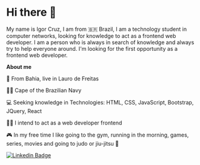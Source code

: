 # Hi there 👋

My name is Igor Cruz, I am from 🇧🇷 Brazil,  I am a technology student in computer networks, looking for knowledge to act as a frontend web developer.
I am a person who is always in search of knowledge and always try to help everyone around.
I'm looking for the first opportunity as a frontend web developer.

**About me**

📍 From Bahia, live in Lauro de Freitas

👮‍♂️ Cape of the Brazilian Navy

💻 Seeking knowledge in Technologies: HTML, CSS, JavaScript, Bootstrap, JQuery, React

👨‍💻 I intend to act as a web developer frontend

🎮 In my free time I like going to the gym, running in the morning, games, series, movies and going to judo or jiu-jitsu 🥋


[![Linkedin Badge](https://img.shields.io/badge/-LinkedIn-blue?style=flat-square&logo=Linkedin&logoColor=white&link=https://www.linkedin.com/in/fagnerpsantos/)](https://www.linkedin.com/in/igor-cruz-ti/)
